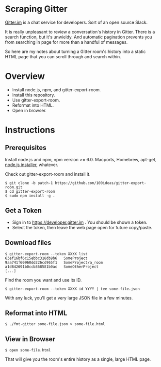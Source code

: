 # Scraping Gitter

[Gitter.im](https://gitter.im/) is a chat service for developers.  Sort
of an open source Slack.

It is really unpleasant to review a conversation's history in Gitter.
There is a search function, but it's unwieldy.  And automatic pagination
prevents you from searching in page for more than a handful of messages.

So here are my notes about turning a Gitter room's history into a
static HTML page that you can scroll through and search within.

# Overview

* Install node.js, npm, and gitter-export-room.
* Install this repository.
* Use gitter-export-room.
* Reformat into HTML.
* Open in browser.

# Instructions

## Prerequisites

Install node.js and npm, npm version >= 6.0.  Macports, Homebrew,
apt-get, [node.js installer](https://nodejs.org/en/download/), whatever.

Check out gitter-export-room and install it.

    $ git clone -b patch-1 https://github.com/100ideas/gitter-export-room.git
    $ cd gitter-export-room
    $ sudo npm install -g .

## Get a Token

 * Sign in to https://developer.gitter.im .  You should be shown a token.
 * Select the token, then leave the web page open for future copy/paste.

## Download files

    $ gitter-export-room --token XXXX list
    63ef16bf6c15ebbc318db9b6   SomeProject
    9aa741f60960dd226cd965f1   SomeProject/a_room
    a1d842691b0ccb868581b0ac   SomeOtherProject
    [...]

Find the room you want and use its ID.

    $ gitter-export-room --token XXXX id YYYY | tee some-file.json

With any luck, you'll get a very large JSON file in a few minutes.

## Reformat into HTML

    $ ./fmt-gitter some-file.json > some-file.html

## View in Browser

    $ open some-file.html

That will give you the room's entire history as a single, large HTML page.
